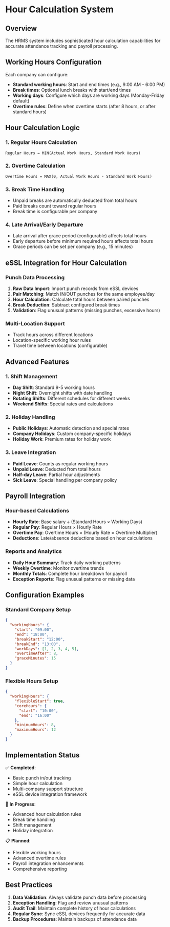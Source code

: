 # Hour Calculation System

## Overview
The HRMS system includes sophisticated hour calculation capabilities for accurate attendance tracking and payroll processing.

## Working Hours Configuration
Each company can configure:
- **Standard working hours**: Start and end times (e.g., 9:00 AM - 6:00 PM)
- **Break times**: Optional lunch breaks with start/end times
- **Working days**: Configure which days are working days (Monday-Friday default)
- **Overtime rules**: Define when overtime starts (after 8 hours, or after standard hours)

## Hour Calculation Logic

### 1. Regular Hours Calculation
```
Regular Hours = MIN(Actual Work Hours, Standard Work Hours)
```

### 2. Overtime Calculation
```
Overtime Hours = MAX(0, Actual Work Hours - Standard Work Hours)
```

### 3. Break Time Handling
- Unpaid breaks are automatically deducted from total hours
- Paid breaks count toward regular hours
- Break time is configurable per company

### 4. Late Arrival/Early Departure
- Late arrival after grace period (configurable) affects total hours
- Early departure before minimum required hours affects total hours
- Grace periods can be set per company (e.g., 15 minutes)

## eSSL Integration for Hour Calculation

### Punch Data Processing
1. **Raw Data Import**: Import punch records from eSSL devices
2. **Pair Matching**: Match IN/OUT punches for the same employee/day
3. **Hour Calculation**: Calculate total hours between paired punches
4. **Break Deduction**: Subtract configured break times
5. **Validation**: Flag unusual patterns (missing punches, excessive hours)

### Multi-Location Support
- Track hours across different locations
- Location-specific working hour rules
- Travel time between locations (configurable)

## Advanced Features

### 1. Shift Management
- **Day Shift**: Standard 9-5 working hours
- **Night Shift**: Overnight shifts with date handling
- **Rotating Shifts**: Different schedules for different weeks
- **Weekend Shifts**: Special rates and calculations

### 2. Holiday Handling
- **Public Holidays**: Automatic detection and special rates
- **Company Holidays**: Custom company-specific holidays
- **Holiday Work**: Premium rates for holiday work

### 3. Leave Integration
- **Paid Leave**: Counts as regular working hours
- **Unpaid Leave**: Deducted from total hours
- **Half-day Leave**: Partial hour adjustments
- **Sick Leave**: Special handling per company policy

## Payroll Integration

### Hour-based Calculations
- **Hourly Rate**: Base salary ÷ (Standard Hours × Working Days)
- **Regular Pay**: Regular Hours × Hourly Rate
- **Overtime Pay**: Overtime Hours × (Hourly Rate × Overtime Multiplier)
- **Deductions**: Late/absence deductions based on hour calculations

### Reports and Analytics
- **Daily Hour Summary**: Track daily working patterns
- **Weekly Overtime**: Monitor overtime trends
- **Monthly Totals**: Complete hour breakdown for payroll
- **Exception Reports**: Flag unusual patterns or missing data

## Configuration Examples

### Standard Company Setup
```json
{
  "workingHours": {
    "start": "09:00",
    "end": "18:00",
    "breakStart": "12:00",
    "breakEnd": "13:00",
    "workDays": [1, 2, 3, 4, 5],
    "overtimeAfter": 8,
    "graceMinutes": 15
  }
}
```

### Flexible Hours Setup
```json
{
  "workingHours": {
    "flexibleStart": true,
    "coreHours": {
      "start": "10:00",
      "end": "16:00"
    },
    "minimumHours": 8,
    "maximumHours": 12
  }
}
```

## Implementation Status

✅ **Completed**:
- Basic punch in/out tracking
- Simple hour calculation
- Multi-company support structure
- eSSL device integration framework

🚧 **In Progress**:
- Advanced hour calculation rules
- Break time handling
- Shift management
- Holiday integration

📋 **Planned**:
- Flexible working hours
- Advanced overtime rules
- Payroll integration enhancements
- Comprehensive reporting

## Best Practices

1. **Data Validation**: Always validate punch data before processing
2. **Exception Handling**: Flag and review unusual patterns
3. **Audit Trail**: Maintain complete history of hour calculations
4. **Regular Sync**: Sync eSSL devices frequently for accurate data
5. **Backup Procedures**: Maintain backups of attendance data